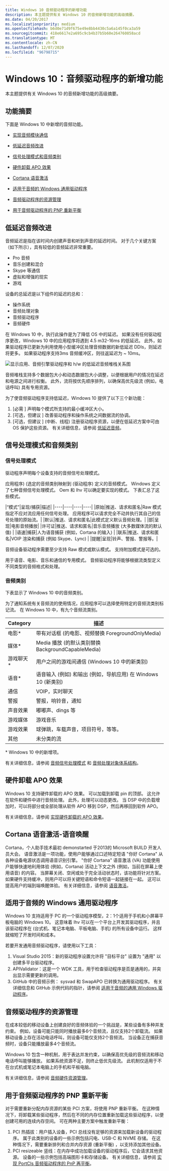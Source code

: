 ```yaml
---
title: Windows 10 音频驱动程序的新增功能
description: 本主题提供有关 Windows 10 的音频新增功能的高级摘要。
ms.date: 04/20/2017
ms.localizationpriority: medium
ms.openlocfilehash: b6d0e71d9f675e49e8bb4430c5a6a145f0ca3a59
ms.sourcegitcommit: 418e6617e2a695c9cb4b37b5b60e264760858acd
ms.translationtype: MT
ms.contentlocale: zh-CN
ms.lasthandoff: 12/07/2020
ms.locfileid: "96798715"
---
```

# <a name="windows-10-whats-new-for-audio-drivers"></a>Windows 10：音频驱动程序的新增功能

本主题提供有关 Windows 10 的音频新增功能的高级摘要。

## <a name="feature-summary"></a>功能摘要

下面是 Windows 10 中新增的音频功能。

- [实现音频模块通信](implementing-audio-module-communication.md)

- [低延迟音频改进](#low-latency-audio-improvements)

- [信号处理模式和音频类别](#signal-processing-modes-and-audio-categories)

- [硬件卸载 APO 效果](#hardware-offloaded-apo-effects)

- [Cortana 语音激活](#cortana-voice-activation---wake-on-voice)

- [适用于音频的 Windows 通用驱动程序](#windows-universal-drivers-for-audio)

- [音频驱动程序的资源管理](#resource-management-for-audio-drivers)

- [用于音频驱动程序的 PNP 重新平衡](#pnp-rebalance-for-audio-drivers)

## <a name="low-latency-audio-improvements"></a>低延迟音频改进

音频延迟是指在该时间内创建声音和听到声音的延迟时间。 对于几个关键方案（如下所示），具有较低的音频延迟非常重要。

- Pro 音频
- 音乐创建和混合
- Skype 等通信
- 虚拟和增强的现实
- 游戏

设备的总延迟是以下组件的延迟的总和：

- 操作系统
- 音频处理对象
- 音频驱动程序
- 音频硬件

在 Windows 10 中，执行此操作是为了降低 OS 中的延迟。 如果没有任何驱动程序更改，Windows 10 中的应用程序将遇到 4.5 m32-16ms 的低延迟。 此外，如果驱动程序已更新为利用使用小型缓冲区处理音频数据的新低延迟 DDIs，则延迟将更多。 如果驱动程序支持3ms 音频缓冲区，则往返延迟为 ~ 10ms。

![显示应用、音频引擎驱动程序和 h/w 的低延迟音频堆栈关系图](images/low-latency-audio-stack-diagram-1.png)

音频堆栈支持多个数据包大小和动态数据包大小调整，以便根据用户的情况在延迟和电源之间进行权衡。 此外，流将按优先顺序排列，以确保高优先级流 (例如，电话呼叫) 具有专用资源。

为了使音频驱动程序支持低延迟，Windows 10 提供了以下三个新功能：

1. \[必需 \] 声明每个模式所支持的最小缓冲区大小。
2. \[可选，但建议 \] 改善驱动程序和操作系统之间数据流的协调。
3. \[可选，但建议 \] (中断、线程) 注册驱动程序资源，以便在低延迟方案中可由 OS 保护这些资源。
有关详细信息，请参阅 [低延迟音频](low-latency-audio.md)。

## <a name="signal-processing-modes-and-audio-categories"></a>信号处理模式和音频类别

### <a name="signal-processing-modes"></a>信号处理模式

驱动程序声明每个设备支持的音频信号处理模式。

应用程序)  (选定的音频类别映射到 (驱动程序) 定义的音频模式。 Windows 定义了七种音频信号处理模式。 Oem 和 Ihv 可以确定要实现的模式。 下表汇总了这些模式。

|“模式”|呈现/捕获|描述|
|----|----|----|----|
|原始|推送、请求和匿名|Raw 模式指定不应对流应用任何信号处理。 应用程序可以请求完全不动并执行其自己的信号处理的原始流。|
|默认|推送、请求和匿名|此模式定义默认音频处理。|
|部|呈现|电影音频播放|
|许可证|推送、请求和匿名|音乐音频播放 (大多数媒体流的默认值) |
|语速|捕获|人为语音捕获 (例如，Cortana 的输入) |
|联系|推送、请求和匿名|VOIP 渲染和捕获 (例如 Skype、Lync) |
|提醒|呈现|铃声、警报、警报等。|

音频设备驱动程序需要至少支持 Raw 模式或默认模式。 支持附加模式是可选的。

用于语音、电影、音乐和通信的专用模式。 音频驱动程序将能够根据流类型定义不同类型的音频格式和处理。

### <a name="audio-categories"></a>音频类别

下表显示了 Windows 10 中的音频类别。

为了通知系统有关音频流的使用情况，应用程序可以选择使用特定的音频流类别标记流。 在 Windows 10 中，有九个音频流类别。

|Category|描述|
|----|----|
| 电影\*        | 带有对话框 (的电影、视频替换 ForegroundOnlyMedia)                                               |
| 媒体\*        | Media 播放 (的默认类别替换 BackgroundCapableMedia)                                  |
| 游戏聊天\*    | 用户之间的游戏间通信 (Windows 10 中的新类别)                                       |
| 语音\*       | 语音输入 (例如) 和输出 (例如，导航应用) 在 Windows 10 (新类别)  |
| 通信 | VOIP，实时聊天                                                                                  |
| 警报         | 警报，响铃音，通知                                                                       |
| 声音效果  | 嘟嘟声、dings 等                                                                                     |
| 游戏媒体     | 游戏音乐                                                                                         |
| 游戏效果   | 球弹跳，车载声音，项目符号，等等。                                                      |
| 其他          | 未分类的流                                                                                 |

\* Windows 10 中的新增项。

有关详细信息，请参阅 [音频信号处理模式](audio-signal-processing-modes.md) 和 [音频处理对象体系结构](audio-processing-object-architecture.md)。

## <a name="hardware-offloaded-apo-effects"></a>硬件卸载 APO 效果

Windows 10 支持硬件卸载的 APO 效果。 可以加载到卸载 pin 的顶部。 这允许在软件和硬件中进行音频处理。 此外，处理可以动态更改。 当 DSP 中的负载增加时，可以将部分或全部处理从软件 APO 移到 DSP，然后再移回到软件 APO。

有关详细信息，请参阅 [实现硬件卸载的 APO 效果](implementing-hardware-offloaded-apo-effects.md)。

## <a name="cortana-voice-activation---wake-on-voice"></a>Cortana 语音激活-语音唤醒

Cortana，个人助手技术最初 demonstarted 于2013的 Microsoft BUILD 开发人员大会。 语音激活是一项功能，使用户能够通过口述特定短语 "你好 Cortana" 从各种设备电源状态调用语音识别引擎。 "你好 Cortana" 语音激活 (VA) 功能使用户能够快速地利用体验 (例如，Cortana) 活动上下文之外 (例如，当前在屏幕上使用语音) 的内容。 当屏幕关闭、空闲或处于完全活动状态时，该功能将针对方案。 如果硬件支持缓冲，则用户可以将关键短语和命令短语一起链接在一起。 这可以提高用户的端到端唤醒体验。 有关详细信息，请参阅 [语音激活](voice-activation.md)。

## <a name="windows-universal-drivers-for-audio"></a>适用于音频的 Windows 通用驱动程序

Windows 10 支持适用于 PC 的一个驱动程序模型，2：1个适用于手机和小屏幕平板电脑的 Windows 10。 这意味着 Ihv 可以在一个平台上开发其驱动程序，并且该驱动程序在 (台式机、笔记本电脑、平板电脑、手机) 的所有设备中运行。 这样就缩短了开发时间和成本。

若要开发通用音频驱动程序，请使用以下工具：

1. Visual Studio 2015：新的驱动程序设置允许将 "目标平台" 设置为 "通用" 以创建多平台驱动程序。
2. APIValidator：这是一个 WDK 工具，用于检查驱动程序是否是通用的，并突出显示需要更新的调用。
3. GitHub 中的音频示例： sysvad 和 SwapAPO 已转换为通用驱动程序。
有关详细信息和 GitHub 示例代码的指针，请参阅 [适用于音频的通用 Windows 驱动程序](audio-universal-drivers.md)。

## <a name="resource-management-for-audio-drivers"></a>音频驱动程序的资源管理

在成本较低的移动设备上创建良好的音频体验的一个挑战是，某些设备有多种并发约束。 例如，设备可能只能同时播放最多6个音频流，且仅支持2个卸载流。 如果移动设备上存在活动电话呼叫，则设备可能仅支持2个音频流。 当设备正在捕获音频时，设备只能播放最多4个音频流。

Windows 10 包含一种机制，用于表达并发约束，以确保高优先级的音频流和移动电话呼叫能够播放。 如果系统资源不足，则终止低优先级流。 此机制仅适用于不在台式机或笔记本电脑上的手机和平板电脑。

有关详细信息，请参阅 [音频硬件资源管理](audio-hardware-resource-management.md)。

## <a name="pnp-rebalance-for-audio-drivers"></a>用于音频驱动程序的 PNP 重新平衡

对于需要重新分配内存资源的某些 PCI 方案，将使用 PNP 重新平衡。 在这种情况下，将卸载某些驱动程序，然后在不同的内存位置重新加载这些驱动程序，以便创建可用的连续内存空间。 可在两种主要方案中触发重新平衡：

1. PCI 热插拔：用户插入设备，PCI 总线没有足够的资源来加载新设备的驱动程序。 属于此类别的设备的一些示例包括闪电、USB-C 和 NVME 存储。 在这种情况下，需要重新排列和合并内存资源 (重新平衡) ，以支持添加其他设备。
2. PCI resizeable 竖线：在内存中成功加载设备的驱动程序后，它会请求其他资源。 设备的一些示例包括高端图形卡和存储设备。
有关详细信息，请参阅 [实现 PortCls 音频驱动程序的 PnP 再平衡](implement-pnp-rebalance-for-portcls-audio-drivers.md)。
